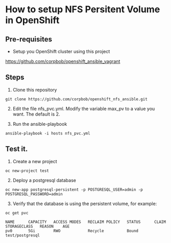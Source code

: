 # How to setup NFS Persitent Volume in OpenShift

## Pre-requisites
- Setup you OpenShift cluster using this project

https://github.com/corpbob/openshift_ansible_vagrant

## Steps
1. Clone this repository

```
git clone https://github.com/corpbob/openshift_nfs_ansible.git
```
2. Edit the file nfs_pvc.yml. Modify the variable max_pv to a value you want. The default is 2.

3. Run the ansible-playbook

```
ansible-playbook -i hosts nfs_pvc.yml
```

## Test it.
1. Create a new project

```
oc new-project test
```

2. Deploy a postgresql database

```
oc new-app postgresql-persistent -p POSTGRESQL_USER=admin -p POSTGRESQL_PASSWORD=admin
```

3. Verify that the database is using the persistent volume, for example:

```
oc get pvc

NAME      CAPACITY   ACCESS MODES   RECLAIM POLICY   STATUS      CLAIM              STORAGECLASS   REASON    AGE
pv0       5Gi        RWO            Recycle          Bound       test/postgresql 

```
